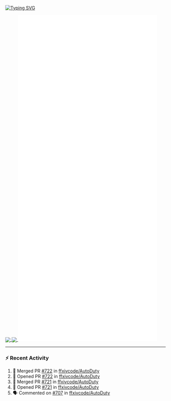 [![Typing SVG](https://readme-typing-svg.demolab.com?font=Fira+Code&duration=1000&pause=1000&multiline=true&repeat=false&width=435&lines=Simon+Latusek+%7C+Gameplay+Engineer)](https://git.io/typing-svg)

<a href="https://github.com/anuraghazra/github-readme-stats">
  <img height=200 align="center" src="https://github-readme-stats.vercel.app/api?username=erdelf&theme=radical" />
</a>
<a href="https://github.com/anuraghazra/convoychat">
  <img height=200 align="center" src="https://streak-stats.demolab.com?user=erdelf&theme=radical&mode=weekly" />
</a>

<picture>
  <img src="/github-metrics.svg" alt="Metrics">
</picture>

---

### :zap: Recent Activity
<!--START_SECTION:activity-->
1. 🎉 Merged PR [#722](https://github.com/ffxivcode/AutoDuty/pull/722) in [ffxivcode/AutoDuty](https://github.com/ffxivcode/AutoDuty)
2. 💪 Opened PR [#722](https://github.com/ffxivcode/AutoDuty/pull/722) in [ffxivcode/AutoDuty](https://github.com/ffxivcode/AutoDuty)
3. 🎉 Merged PR [#721](https://github.com/ffxivcode/AutoDuty/pull/721) in [ffxivcode/AutoDuty](https://github.com/ffxivcode/AutoDuty)
4. 💪 Opened PR [#721](https://github.com/ffxivcode/AutoDuty/pull/721) in [ffxivcode/AutoDuty](https://github.com/ffxivcode/AutoDuty)
5. 🗣 Commented on [#707](https://github.com/ffxivcode/AutoDuty/issues/707#issuecomment-2564709770) in [ffxivcode/AutoDuty](https://github.com/ffxivcode/AutoDuty)
<!--END_SECTION:activity-->

<!--
**erdelf/erdelf** is a ✨ _special_ ✨ repository because its `README.md` (this file) appears on your GitHub profile.

Here are some ideas to get you started:

- 🔭 I’m currently working on ...
- 🌱 I’m currently learning ...
- 👯 I’m looking to collaborate on ...
- 🤔 I’m looking for help with ...
- 💬 Ask me about ...
- 📫 How to reach me: ...
- 😄 Pronouns: ...
- ⚡ Fun fact: ...
-->
